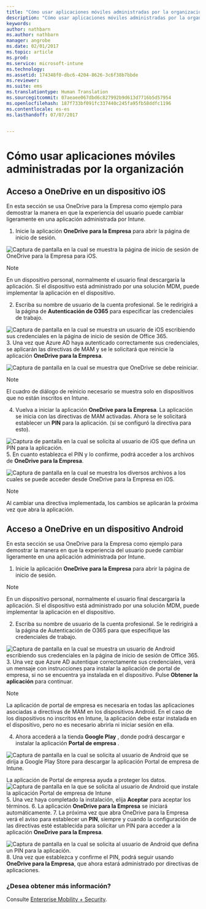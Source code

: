 ```yaml
---
title: "Cómo usar aplicaciones móviles administradas por la organización"
description: "Cómo usar aplicaciones móviles administradas por la organización"
keywords: 
author: nathbarn
ms.author: nathbarn
manager: angrobe
ms.date: 02/01/2017
ms.topic: article
ms.prod: 
ms.service: microsoft-intune
ms.technology: 
ms.assetid: 174348f0-dbc6-4204-8626-3c6f38b7bbde
ms.reviewer: 
ms.suite: ems
ms.translationtype: Human Translation
ms.sourcegitcommit: 07aeaee067dbd6c827992b9d613d7716b5d57954
ms.openlocfilehash: 187f733bf091fc337440c245fa95fb58ddfc1196
ms.contentlocale: es-es
ms.lasthandoff: 07/07/2017


---
```


# <a name="how-to-use-mobile-apps-managed-by-your-organization"></a>Cómo usar aplicaciones móviles administradas por la organización

## <a name="accessing-onedrive-on-an-ios-device"></a>Acceso a OneDrive en un dispositivo iOS

En esta sección se usa OneDrive para la Empresa como ejemplo para demostrar la manera en que la experiencia del usuario puede cambiar ligeramente en una aplicación administrada por Intune.

1.  Inicie la aplicación **OneDrive para la Empresa** para abrir la página de inicio de sesión.

  ![Captura de pantalla en la cual se muestra la página de inicio de sesión de OneDrive para la Empresa para iOS.](./media/ft-useMngdApps-1-launchOnedrive.png)
> [!NOTE]
> En un dispositivo personal, normalmente el usuario final descargaría la aplicación. Si el dispositivo está administrado por una solución MDM, puede implementar la aplicación en el dispositivo.

2.  Escriba su nombre de usuario de la cuenta profesional. Se le redirigirá a la página de **Autenticación de O365** para especificar las credenciales de trabajo.

  ![Captura de pantalla en la cual se muestra un usuario de iOS escribiendo sus credenciales en la página de inicio de sesión de Office 365.](./media/ft-useMngdApps-2-enterName.png)
3.  Una vez que Azure AD haya autenticado correctamente sus credenciales, se aplicarán las directivas de MAM y se le solicitará que reinicie la aplicación **OneDrive para la Empresa**.

  ![Captura de pantalla en la cual se muestra que OneDrive se debe reiniciar.](./media/ft-useMngdApps-3-restart.png)
> [!NOTE]
> El cuadro de diálogo de reinicio necesario se muestra solo en dispositivos que no están inscritos en Intune.

4.  Vuelva a iniciar la aplicación **OneDrive para la Empresa**. La aplicación se inicia con las directivas de MAM activadas. Ahora se le solicitará establecer un **PIN** para la aplicación. (si se configuró la directiva para esto).

  ![Captura de pantalla en la cual se solicita al usuario de iOS que defina un PIN para la aplicación.](./media/ft-useMngdApps-4-enterPIN.png)
5.  En cuanto establezca el PIN y lo confirme, podrá acceder a los archivos de **OneDrive para la Empresa**.

  ![Captura de pantalla en la cual se muestra los diversos archivos a los cuales se puede acceder desde OneDrive para la Empresa en iOS.](./media/ft-useMngdApps-5-accessFiles.png)
> [!NOTE]
> Al cambiar una directiva implementada, los cambios se aplicarán la próxima vez que abra la aplicación.

## <a name="accessing-onedrive-on-an-android-device"></a>Acceso a OneDrive en un dispositivo Android
En esta sección se usa OneDrive para la Empresa como ejemplo para demostrar la manera en que la experiencia del usuario puede cambiar ligeramente en una aplicación administrada por Intune.
1.  Inicie la aplicación **OneDrive para la Empresa** para abrir la página de inicio de sesión.
> [!NOTE]
> En un dispositivo personal, normalmente el usuario final descargaría la aplicación. Si el dispositivo está administrado por una solución MDM, puede implementar la aplicación en el dispositivo.

2.  Escriba su nombre de usuario de la cuenta profesional. Se le redirigirá a la página de Autenticación de O365 para que especifique las credenciales de trabajo.

  ![Captura de pantalla en la cual se muestra un usuario de Android escribiendo sus credenciales en la página de inicio de sesión de Office 365.](./media/ft-useMngdApps-6-enterCreds.png)
3.  Una vez que Azure AD autentique correctamente sus credenciales, verá un mensaje con instrucciones para instalar la aplicación de portal de empresa, si no se encuentra ya instalada en el dispositivo. Pulse **Obtener la aplicación** para continuar.
> [!NOTE]
> La aplicación de portal de empresa es necesaria en todas las aplicaciones asociadas a directivas de MAM en los dispositivos Android. En el caso de los dispositivos no inscritos en Intune, la aplicación debe estar instalada en el dispositivo, pero no es necesario abrirla ni iniciar sesión en ella.

4.  Ahora accederá a la tienda **Google Play** , donde podrá descargar e instalar la aplicación **Portal de empresa** .

  ![Captura de pantalla en la cual se solicita al usuario de Android que se dirija a Google Play Store para descargar la aplicación Portal de empresa de Intune.](./media/ft-useMngdApps-7-installPortal.png)

 La aplicación de Portal de empresa ayuda a proteger los datos.
![Captura de pantalla en la que se solicita al usuario de Android que instale la aplicación Portal de empresa de Intune](./media/ft-useMngdApps-8-intunePortal.png)
5.  Una vez haya completado la instalación, elija **Aceptar** para aceptar los términos.
6.  La aplicación **OneDrive para la Empresa** se iniciará automáticamente.
7.  La próxima vez que abra OneDrive para la Empresa verá el aviso para establecer un **PIN**, siempre y cuando la configuración de las directivas esté establecida para solicitar un PIN para acceder a la aplicación **OneDrive para la Empresa**.

  ![Captura de pantalla en la cual se solicita al usuario de Android que defina un PIN para la aplicación.](./media/ft-useMngdApps-9-setNewPIN.png)
8.  Una vez que establezca y confirme el PIN, podrá seguir usando **OneDrive para la Empresa**, que ahora estará administrado por directivas de aplicaciones.

### <a name="want-to-learn-more"></a>¿Desea obtener más información?
Consulte [Enterprise Mobility + Security](https://www.microsoft.com/en-us/server-cloud/enterprise-mobility/overview.aspx).

